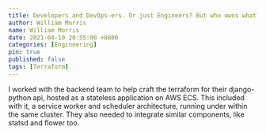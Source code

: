 ```yaml
---
title: Developers and DevOps-ers. Or just Engineers? But who owns what?
author: William Morris
name: William Morris
date: 2021-04-10 20:55:00 +0800
categories: [Engineering]
pin: true
published: false
tags: [Terraform]
---
```


I worked with the backend team to help craft the terraform for their django-python api, hosted as a stateless application on AWS ECS. This included with it, a service worker and scheduler architecture, running under within the same cluster. They also needed to integrate similar components, like statsd and flower too.
